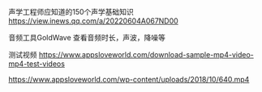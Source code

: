 
声学工程师应知道的150个声学基础知识
https://view.inews.qq.com/a/20220604A067ND00

音频工具GoldWave
查看音频时长，声波，降噪等

测试视频
https://www.appsloveworld.com/download-sample-mp4-video-mp4-test-videos

https://www.appsloveworld.com/wp-content/uploads/2018/10/640.mp4